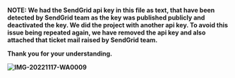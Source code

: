 <b>NOTE: We had the SendGrid api key in this file as text, that have been detected by SendGrid team as the key was published publicly and deactivated the key. We did the project with another api key. To avoid this issue being repeated again, we have removed the api key and also attached that ticket mail raised by SendGrid team. 
  
  Thank you for your understanding.<b>
  
  
  ![IMG-20221117-WA0009](https://user-images.githubusercontent.com/61941091/202762982-12ea3432-2d61-4c27-b73a-5583fd241dcb.jpg)

  
